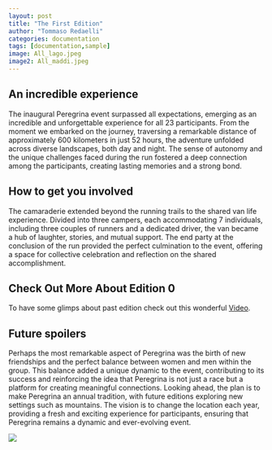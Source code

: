 ```yaml
---
layout: post
title: "The First Edition"
author: "Tommaso Redaelli"
categories: documentation
tags: [documentation,sample]
image: All_lago.jpeg
image2: All_maddi.jpeg
---
```



## An incredible experience

The inaugural Peregrina event surpassed all expectations, emerging as an incredible and unforgettable experience for all 23 participants. From the moment we embarked on the journey, traversing a remarkable distance of approximately 600 kilometers in just 52 hours, the adventure unfolded across diverse landscapes, both day and night. The sense of autonomy and the unique challenges faced during the run fostered a deep connection among the participants, creating lasting memories and a strong bond.

## How to get you involved 

The camaraderie extended beyond the running trails to the shared van life experience. Divided into three campers, each accommodating 7 individuals, including three couples of runners and a dedicated driver, the van became a hub of laughter, stories, and mutual support. The end party at the conclusion of the run provided the perfect culmination to the event, offering a space for collective celebration and reflection on the shared accomplishment.

## Check Out More About Edition 0

To have some glimps about past edition check out this wonderful [Video](https://www.youtube.com/watch?v=Xi6eb4FDoGQ).
## Future spoilers

Perhaps the most remarkable aspect of Peregrina was the birth of new friendships and the perfect balance between women and men within the group. This balance added a unique dynamic to the event, contributing to its success and reinforcing the idea that Peregrina is not just a race but a platform for creating meaningful connections. Looking ahead, the plan is to make Peregrina an annual tradition, with future editions exploring new settings such as mountains. The vision is to change the location each year, providing a fresh and exciting experience for participants, ensuring that Peregrina remains a dynamic and ever-evolving event.

 <div class="featured-image">
      <img src="{{ site.github.url }}/assets/img/{{ page.image2 }}">
    </div>